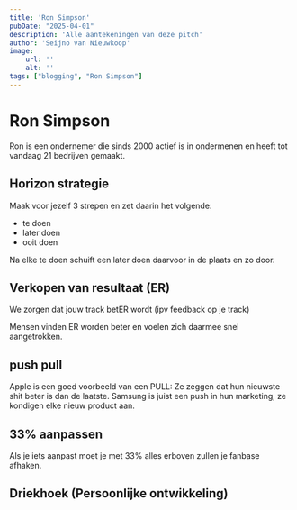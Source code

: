 ```yaml
---
title: 'Ron Simpson'
pubDate: "2025-04-01"
description: 'Alle aantekeningen van deze pitch'
author: 'Seijno van Nieuwkoop'
image:
    url: ''
    alt: ''
tags: ["blogging", "Ron Simpson"]
---
```

# Ron Simpson
Ron is een ondernemer die sinds 2000 actief is in ondermenen en heeft tot vandaag 21 bedrijven gemaakt.

## Horizon strategie
Maak voor jezelf 3 strepen en zet daarin het volgende:
- te doen
- later doen
- ooit doen

Na elke te doen schuift een later doen daarvoor in de plaats en zo door.

## Verkopen van resultaat (ER)
We zorgen dat jouw track betER wordt (ipv feedback op je track)

Mensen vinden ER worden beter en voelen zich daarmee snel aangetrokken.

## push pull
Apple is een goed voorbeeld van een PULL: Ze zeggen dat hun nieuwste shit beter is dan de laatste.
Samsung is juist een push in hun marketing, ze kondigen elke nieuw product aan.

## 33% aanpassen
Als je iets aanpast moet je met 33% alles erboven zullen je fanbase afhaken.

## Driekhoek (Persoonlijke ontwikkeling)